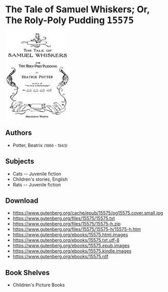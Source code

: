 # The Tale of Samuel Whiskers; Or, The Roly-Poly Pudding <kbd>15575</kbd>

![](./cover.medium.jpg "")

## Authors


 - Potter, Beatrix <small>(1866 - 1943)</small>

## Subjects


 - Cats -- Juvenile fiction
 - Children's stories, English
 - Rats -- Juvenile fiction

## Download


 - https://www.gutenberg.org/cache/epub/15575/pg15575.cover.small.jpg
 - https://www.gutenberg.org/files/15575/15575.txt
 - https://www.gutenberg.org/files/15575/15575-h.zip
 - https://www.gutenberg.org/files/15575/15575-h/15575-h.htm
 - https://www.gutenberg.org/ebooks/15575.html.images
 - https://www.gutenberg.org/ebooks/15575.txt.utf-8
 - https://www.gutenberg.org/ebooks/15575.epub.images
 - https://www.gutenberg.org/ebooks/15575.kindle.images
 - https://www.gutenberg.org/ebooks/15575.rdf

## Book Shelves


 - Children's Picture Books
